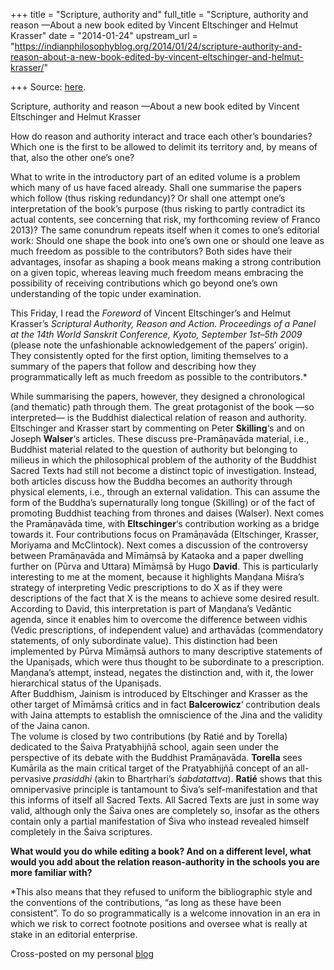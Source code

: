 +++
title = "Scripture, authority and"
full_title = "Scripture, authority and reason —About a new book edited by Vincent Eltschinger and Helmut Krasser"
date = "2014-01-24"
upstream_url = "https://indianphilosophyblog.org/2014/01/24/scripture-authority-and-reason-about-a-new-book-edited-by-vincent-eltschinger-and-helmut-krasser/"

+++
Source: [here](https://indianphilosophyblog.org/2014/01/24/scripture-authority-and-reason-about-a-new-book-edited-by-vincent-eltschinger-and-helmut-krasser/).

Scripture, authority and reason —About a new book edited by Vincent Eltschinger and Helmut Krasser

How do reason and authority interact and trace each other’s boundaries?
Which one is the first to be allowed to delimit its territory and, by
means of that, also the other one’s one?  
  
What to write in the introductory part of an edited volume is a problem
which many of us have faced already. Shall one summarise the papers
which follow (thus risking redundancy)? Or shall one attempt one’s
interpretation of the book’s purpose (thus risking to partly contradict
its actual contents, see concerning that risk, my forthcoming review of
Franco 2013)? The same conundrum repeats itself when it comes to one’s
editorial work: Should one shape the book into one’s own one or should
one leave as much freedom as possible to the contributors? Both sides
have their advantages, insofar as shaping a book means making a strong
contribution on a given topic, whereas leaving much freedom means
embracing the possibility of receiving contributions which go beyond
one’s own understanding of the topic under examination.

This Friday, I read the *Foreword* of Vincent Eltschinger’s and Helmut
Krasser’s *Scriptural Authority, Reason and Action. Proceedings of a
Panel at the 14th World Sanskrit Conference, Kyoto, September 1st–5th
2009* (please note the unfashionable acknowledgement of the papers’
origin). They consistently opted for the first option, limiting
themselves to a summary of the papers that follow and describing how
they programmatically left as much freedom as possible to the
contributors.\*

While summarising the papers, however, they designed a chronological
(and thematic) path through them. The great protagonist of the book —so
interpreted— is the Buddhist dialectical relation of reason and
authority. Eltschinger and Krasser start by commenting on Peter
**Skilling**‘s and on Joseph **Walser**‘s articles. These discuss
pre-Pramāṇavāda material, i.e., Buddhist material related to the
question of authority but belonging to milieus in which the
philosophical problem of the authority of the Buddhist Sacred Texts had
still not become a distinct topic of investigation. Instead, both
articles discuss how the Buddha becomes an authority through physical
elements, i.e., through an external validation. This can assume the form
of the Buddha’s supernaturally long tongue (Skilling) or of the fact of
promoting Buddhist teaching from thrones and daises (Walser). Next comes
the Pramāṇavāda time, with **Eltschinger**‘s contribution working as a
bridge towards it. Four contributions focus on Pramāṇavāda (Eltschinger,
Krasser, Moriyama and McClintock). Next comes a discussion of the
controversy between Pramāṇavāda and Mīmāṃsā by Kataoka and a paper
dwelling further on (Pūrva and Uttara) Mīmāṃsā by Hugo **David**. This
is particularly interesting to me at the moment, because it highlights
Maṇḍana Miśra’s strategy of interpreting Vedic prescriptions to do X as
if they were descriptions of the fact that X is the means to achieve
some desired result. According to David, this interpretation is part of
Maṇḍana’s Vedāntic agenda, since it enables him to overcome the
difference between vidhis (Vedic prescriptions, of independent value)
and arthavādas (commendatory statements, of only subordinate value).
This distinction had been implemented by Pūrva Mīmāṃsā authors to many
descriptive statements of the Upaniṣads, which were thus thought to be
subordinate to a prescription. Maṇḍana’s attempt, instead, negates the
distinction and, with it, the lower hierarchical status of the
Upaniṣads.  
After Buddhism, Jainism is introduced by Eltschinger and Krasser as the
other target of Mīmāṃsā critics and in fact **Balcerowicz**‘
contribution deals with Jaina attempts to establish the omniscience of
the Jina and the validity of the Jaina canon.  
The volume is closed by two contributions (by Ratié and by Torella)
dedicated to the Śaiva Pratyabhijñā school, again seen under the
perspective of its debate with the Buddhist Pramāṇavāda. **Torella**
sees Kumārila as the main critical target of the Pratyabhijñā concept of
an all-pervasive *prasiddhi* (akin to Bhartṛhari’s *śabdatattva*).
**Ratié** shows that this omnipervasive principle is tantamount to
Śiva’s self-manifestation and that this informs of itself all Sacred
Texts. All Sacred Texts are just in some way valid, although only the
Śaiva ones are completely so, insofar as the others contain only a
partial manifestation of Śiva who instead revealed himself completely in
the Śaiva scriptures.

**What would you do while editing a book? And on a different level, what
would you add about the relation reason-authority in the schools you are
more familiar with?**

\*This also means that they refused to uniform the bibliographic style
and the conventions of the contributions, “as long as these have been
consistent”. To do so programmatically is a welcome innovation in an era
in which we risk to correct footnote positions and oversee what is
really at stake in an editorial enterprise.

Cross-posted on my personal
[blog](http://elisafreschi.com "Elisa Freschi's blog")

